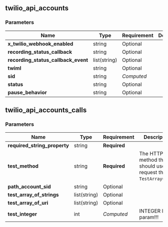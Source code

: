 
## twilio_api_accounts

### Parameters

Name | Type | Requirement | Description
--- | --- | --- | ---
**x_twilio_webhook_enabled** | string | Optional | 
**recording_status_callback** | string | Optional | 
**recording_status_callback_event** | list(string) | Optional | 
**twiml** | string | Optional | 
**sid** | string | *Computed* | 
**status** | string | Optional | 
**pause_behavior** | string | Optional | 

## twilio_api_accounts_calls

### Parameters

Name | Type | Requirement | Description
--- | --- | --- | ---
**required_string_property** | string | **Required** | 
**test_method** | string | **Required** | The HTTP method that we should use to request the `TestArrayOfUri`.
**path_account_sid** | string | Optional | 
**test_array_of_strings** | list(string) | Optional | 
**test_array_of_uri** | list(string) | Optional | 
**test_integer** | int | *Computed* | INTEGER ID param!!!

